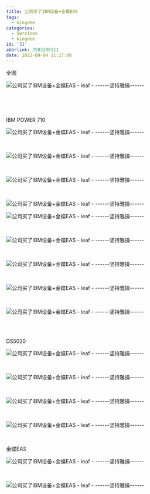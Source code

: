 ```yaml
---
title: 公司买了IBM设备+金蝶EAS
tags:
  - kingdee
categories:
  - Services
  - kingdee
id: '31'
abbrlink: 2583200111
date: 2012-09-04 11:27:00
---
```


  
全图  

![公司买了IBM设备+金蝶EAS - leaf - ------坚持雅操------](http://img4.ph.126.net/vXdsNvNKeB1Z3Z8tNZ036Q==/628815097989305764.jpg "公司买了IBM设备+金蝶EAS - leaf - ------坚持雅操------")

 

 

IBM POWER 710  

![公司买了IBM设备+金蝶EAS - leaf - ------坚持雅操------](http://img5.ph.126.net/2f1MHjFx3rQXBegHVsJmsQ==/2570992437292929935.jpg "公司买了IBM设备+金蝶EAS - leaf - ------坚持雅操------")

 

![公司买了IBM设备+金蝶EAS - leaf - ------坚持雅操------](http://img4.ph.126.net/LFIDF7NMdIOBW7pi2KN00A==/6597885604283843104.jpg "公司买了IBM设备+金蝶EAS - leaf - ------坚持雅操------")

 

![公司买了IBM设备+金蝶EAS - leaf - ------坚持雅操------](http://img6.ph.126.net/m7utaCahuTnEUQVCp9EwRg==/2692026677278419256.jpg "公司买了IBM设备+金蝶EAS - leaf - ------坚持雅操------")

 

![公司买了IBM设备+金蝶EAS - leaf - ------坚持雅操------](http://img2.ph.126.net/J4K6cplc9FRVUED_O2Vmaw==/1351079888228949892.jpg "公司买了IBM设备+金蝶EAS - leaf - ------坚持雅操------")  
  

![公司买了IBM设备+金蝶EAS - leaf - ------坚持雅操------](http://img0.ph.126.net/yq4vtjYbMRX8T-F_mtOXyQ==/2566207362688853390.jpg "公司买了IBM设备+金蝶EAS - leaf - ------坚持雅操------")

 

![公司买了IBM设备+金蝶EAS - leaf - ------坚持雅操------](http://img2.ph.126.net/sqM0WTFckxNizHm9Mzk9wA==/21110623271209072.jpg "公司买了IBM设备+金蝶EAS - leaf - ------坚持雅操------")

 

![公司买了IBM设备+金蝶EAS - leaf - ------坚持雅操------](http://img9.ph.126.net/cy21wf5k5gs-PL5BcfFeYg==/565764703206124499.jpg "公司买了IBM设备+金蝶EAS - leaf - ------坚持雅操------")

 

![公司买了IBM设备+金蝶EAS - leaf - ------坚持雅操------](http://img6.ph.126.net/CMKFre8zQP46b-EVfcLWhg==/2574651611990170416.jpg "公司买了IBM设备+金蝶EAS - leaf - ------坚持雅操------")

 

![公司买了IBM设备+金蝶EAS - leaf - ------坚持雅操------](http://img7.ph.126.net/-a3V0I3eTYrEtEbSLiTC2g==/626563298175624727.jpg "公司买了IBM设备+金蝶EAS - leaf - ------坚持雅操------")

 

   
DS5020  

![公司买了IBM设备+金蝶EAS - leaf - ------坚持雅操------](http://img5.ph.126.net/JdRA8aDQgolJFYzVW58XJg==/3081306570069352565.jpg "公司买了IBM设备+金蝶EAS - leaf - ------坚持雅操------")

 

![公司买了IBM设备+金蝶EAS - leaf - ------坚持雅操------](http://img1.ph.126.net/9e06FkiQS0SU4xkOabW0lw==/6597434804516692131.jpg "公司买了IBM设备+金蝶EAS - leaf - ------坚持雅操------")

 

![公司买了IBM设备+金蝶EAS - leaf - ------坚持雅操------](http://img9.ph.126.net/WJ6a1lldF9nvNqHUHS5Rjg==/3082713944952904599.jpg "公司买了IBM设备+金蝶EAS - leaf - ------坚持雅操------")

 

![公司买了IBM设备+金蝶EAS - leaf - ------坚持雅操------](http://img9.ph.126.net/bDNXZOHoKHUzdDmtfXCcMA==/1549238271833265969.jpg "公司买了IBM设备+金蝶EAS - leaf - ------坚持雅操------")

   

金蝶EAS  

![公司买了IBM设备+金蝶EAS - leaf - ------坚持雅操------](http://img7.ph.126.net/n1bOxf7yb8IzvF8K_DKCnA==/6597957072539648457.jpg "公司买了IBM设备+金蝶EAS - leaf - ------坚持雅操------")

 

![公司买了IBM设备+金蝶EAS - leaf - ------坚持雅操------](http://img5.ph.126.net/B2qhQf16AhGfZ0hfzA7jlg==/6597751463865254605.jpg "公司买了IBM设备+金蝶EAS - leaf - ------坚持雅操------")